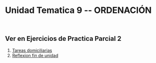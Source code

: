 # Unidad Tematica 9 -- ORDENACIÓN

<br>

## Ver en Ejercicios de Practica Parcial 2 

1. [Tareas domiciliarias](./TD/README.md)
2. [Reflexion fin de unidad](./RFDU.md)
